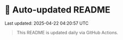 # 📅 Auto-updated README
Last updated: 2025-04-22 04:20:57 UTC

> This README is updated daily via GitHub Actions.
